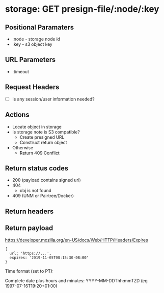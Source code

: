 # storage: GET presign-file/:node/:key

## Positional Paramaters
- :node - storage node id
- :key - s3 object key

## URL Parameters
- :timeout

## Request Headers

- [ ] Is any session/user information needed?

## Actions

- Locate object in storage
- Is storage note is S3 compatible?
  - Create presigned URL
  - Construct return object
- Otherwise
  - Return 409 Conflict


## Return status codes
- 200 (payload contains signed url)
- 404
  - obj is not found
- 409 (UNM or Pairtree/Docker)

## Return headers

## Return payload

https://developer.mozilla.org/en-US/docs/Web/HTTP/Headers/Expires

```
{
  url: 'https://...',
  expires: '2019-11-05T08:15:30-08:00'
}
```

Time format (set to PT):

Complete date plus hours and minutes:
   YYYY-MM-DDThh:mmTZD (eg 1997-07-16T19:20+01:00)
